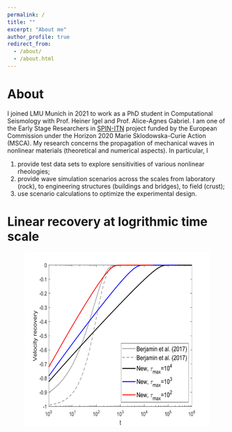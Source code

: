 ```yaml
---
permalink: /
title: ""
excerpt: "About me"
author_profile: true
redirect_from: 
  - /about/
  - /about.html
---
```


About
======
I joined LMU Munich in 2021 to work as a PhD student in Computational Seismology with Prof. Heiner Igel and Prof. Alice-Agnes Gabriel. I am one of the Early Stage Researchers in [SPIN-ITN](https://spin-itn.eu/) project funded by the European Commission under the Horizon 2020 Marie Sklodowska-Curie Action (MSCA). My research concerns the propagation of mechanical waves in nonlinear materials (theoretical and numerical aspects). In particular, I
1. provide test data sets to explore sensitivities of various nonlinear rheologies; 
1. provide wave simulation scenarios across the scales from laboratory (rock), to engineering structures (buildings and bridges), to field (crust); 
1. use scenario calculations to optimize the experimental design. 

Linear recovery at logrithmic time scale
======

<figure>
  <img src='/images/Rcovery2.svg' width="512" height="400" alt="Recovery">
</figure>

